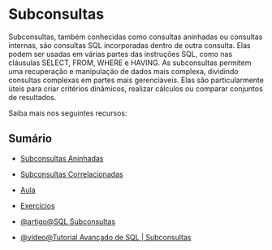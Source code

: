 # Subconsultas

Subconsultas, também conhecidas como consultas aninhadas ou consultas internas, são consultas SQL incorporadas dentro de outra consulta. Elas podem ser usadas em várias partes das instruções SQL, como nas cláusulas SELECT, FROM, WHERE e HAVING. As subconsultas permitem uma recuperação e manipulação de dados mais complexa, dividindo consultas complexas em partes mais gerenciáveis. Elas são particularmente úteis para criar critérios dinâmicos, realizar cálculos ou comparar conjuntos de resultados.

Saiba mais nos seguintes recursos:

## Sumário
- [Subconsultas Aninhadas](./nested/README.md)
- [Subconsultas Correlacionadas](./correlated/README.md)

- [Aula](./aula/README.md)
- [Exercícios](./exercicios/README.md)

- [@artigo@SQL Subconsultas](https://www.tutorialspoint.com/sql/sql-sub-queries.htm)
- [@vídeo@Tutorial Avançado de SQL | Subconsultas](https://www.youtube.com/watch?v=m1KcNV-Zhmc)

